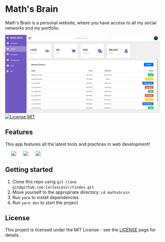 <h1 align="left">Math's Brain</h1>

</h1>

<p align="left">
	Math's Brain is a personal website, where you have access to all my social networks and my portfolio.
</p>

<img src="/public/dashboard.png" alt="License MIT">

<a href="https://opensource.org/licenses/MIT">
	<img src="https://img.shields.io/badge/License-MIT-blue.svg" alt="License MIT">
</a>

## Features

This app features all the latest tools and practices in web development!

&nbsp;&nbsp;&nbsp;&nbsp;&nbsp;<img src="https://img.shields.io/badge/react%20-%231572B6.svg?&style=for-the-badge&logo=react&logoColor=white" />
&nbsp;&nbsp;&nbsp;&nbsp;&nbsp;<img src="https://img.shields.io/badge/typescript%20-%231572B6.svg?&style=for-the-badge&logo=typescript&logoColor=white" />
&nbsp;&nbsp;&nbsp;&nbsp;&nbsp;<img src="https://img.shields.io/badge/sass%20-%231572B6.svg?&style=for-the-badge&logo=sass&logoColor=white" />

## Getting started

1. Clone this repo using `git clone git@github.com:CarlosLevir/tindev.git`
2. Move yourself to the appropriate directory: `cd mathsbrain`<br />
3. Run `yarn` to install dependencies<br />
4. Run `yarn dev` to start the project

## License

This project is licensed under the MIT License - see the [LICENSE](https://opensource.org/licenses/MIT) page for details.

